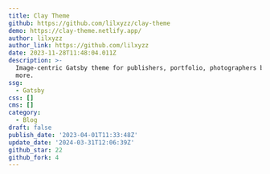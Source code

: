 ```yaml
---
title: Clay Theme
github: https://github.com/lilxyzz/clay-theme
demo: https://clay-theme.netlify.app/
author: lilxyzz
author_link: https://github.com/lilxyzz
date: 2023-11-28T11:48:04.011Z
description: >-
  Image-centric Gatsby theme for publishers, portfolio, photographers blogs and
  more.
ssg:
  - Gatsby
css: []
cms: []
category:
  - Blog
draft: false
publish_date: '2023-04-01T11:33:48Z'
update_date: '2024-03-31T12:06:39Z'
github_star: 22
github_fork: 4
---
```

